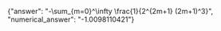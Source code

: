 {"answer": "-\\sum_{m=0}^\\infty \\frac{1}{2^{2m+1} (2m+1)^3}", "numerical_answer": "-1.0098110421"}